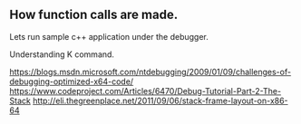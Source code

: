 ## How function calls are made.

Lets run sample c++ application under the debugger.


Understanding K command.

https://blogs.msdn.microsoft.com/ntdebugging/2009/01/09/challenges-of-debugging-optimized-x64-code/
https://www.codeproject.com/Articles/6470/Debug-Tutorial-Part-2-The-Stack
http://eli.thegreenplace.net/2011/09/06/stack-frame-layout-on-x86-64